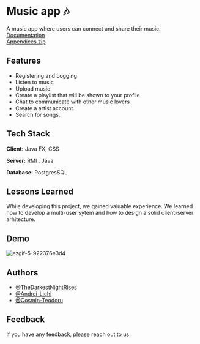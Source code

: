 # Music app 🎶

A music app where users can connect and share their music.
<br>
[Documentation](https://github.com/Andrei-Lichi/MusicApp/files/10439805/ProjectAndProcessReport.pdf)
<br>
[Appendices.zip](https://github.com/Andrei-Lichi/MusicApp/files/10439909/Appendices.zip)

## Features

- Registering and Logging 
- Listen to music
- Upload music 
- Create a playlist that will be shown to your profile
- Chat to communicate with other music lovers
- Create a artist account.
- Search for songs.


## Tech Stack

**Client:** Java FX, CSS

**Server:** RMI , Java 

**Database:** PostgresSQL


## Lessons Learned

While developing this project, we gained valuable experience. We learned how to develop a 
multi-user sytem and how to design a solid client-server arhitecture.

## Demo


![ezgif-5-922376e3d4](https://user-images.githubusercontent.com/91905169/194728262-eb281248-bf61-47a7-93d7-e347ab90f90b.gif)




## Authors

- [@TheDarkestNightRises](https://github.com/TheDarkestNightRises/)
- [@Andrei-Lichi](https://github.com/Andrei-Lichi/)
- [@Cosmin-Teodoru](https://github.com/Cosmin-Teodoru/)


## Feedback

If you have any feedback, please reach out to us.
